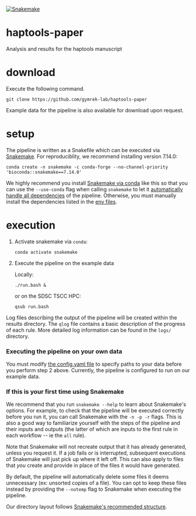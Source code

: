 [![Snakemake](https://img.shields.io/badge/snakemake-≥7.14.0-brightgreen.svg?style=flat-square)](https://snakemake.bitbucket.io)

# haptools-paper
Analysis and results for the haptools manuscript

# download
Execute the following command.
```
git clone https://github.com/gymrek-lab/haptools-paper
```
Example data for the pipeline is also available for download upon request.

# setup
The pipeline is written as a Snakefile which can be executed via [Snakemake](https://snakemake.readthedocs.io). For reproduciblity, we recommend installing version 7.14.0:
```
conda create -n snakemake -c conda-forge --no-channel-priority 'bioconda::snakemake==7.14.0'
```
We highly recommend you install [Snakemake via conda](https://snakemake.readthedocs.io/en/stable/getting_started/installation.html#installation-via-conda) like this so that you can use the `--use-conda` flag when calling `snakemake` to let it [automatically handle all dependencies](https://snakemake.readthedocs.io/en/stable/snakefiles/deployment.html#integrated-package-management) of the pipeline. Otherwise, you must manually install the dependencies listed in the [env files](workflow/envs/).

# execution
1. Activate snakemake via `conda`:
    ```
    conda activate snakemake
    ```
2. Execute the pipeline on the example data

    Locally:
    ```
    ./run.bash &
    ```

    or on the SDSC TSCC HPC:
    ```
    qsub run.bash
    ```

Log files describing the output of the pipeline will be created within the results directory. The `qlog` file contains a basic description of the progress of each rule. More detailed log information can be found in the `logs/` directory.

### Executing the pipeline on your own data
You must modify [the config.yaml file](config/config.yaml) to specify paths to your data before you perform step 2 above. Currently, the pipeline is configured to run on our example data.

### If this is your first time using Snakemake
We recommend that you run `snakemake --help` to learn about Snakemake's options. For example, to check that the pipeline will be executed correctly before you run it, you can call Snakemake with the `-n -p -r` flags. This is also a good way to familiarize yourself with the steps of the pipeline and their inputs and outputs (the latter of which are inputs to the first rule in each workflow -- ie the `all` rule).

Note that Snakemake will not recreate output that it has already generated, unless you request it. If a job fails or is interrupted, subsequent executions of Snakemake will just pick up where it left off. This can also apply to files that *you* create and provide in place of the files it would have generated.

By default, the pipeline will automatically delete some files it deems unnecessary (ex: unsorted copies of a file). You can opt to keep these files instead by providing the `--notemp` flag to Snakemake when executing the pipeline.

Our directory layout follows [Snakemake's recommended structure](https://snakemake.readthedocs.io/en/stable/snakefiles/deployment.html#distribution-and-reproducibility).
